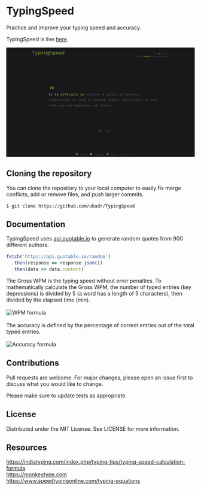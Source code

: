 # TypingSpeed

Practice and improve your typing speed and accuracy.

TypingSpeed is live [here](https://ubadr.github.io/TypingSpeed/).

![TypingSpeed](assets/img/website.png?raw=true)

## Cloning the repository

You can clone the repository to your local computer to easily fix merge conflicts, add or remove files, and push larger commits.

```
$ git clone https://github.com/ubadr/TypingSpeed
```

## Documentation

TypingSpeed uses [api.quotable.io](https://github.com/lukePeavey/quotable) to generate random quotes from 900 different authors.

```javascript
fetch('https://api.quotable.io/random')
  .then(response => response.json())
  .then(data => data.content)
```

The Gross WPM is the typing speed without error penalties. To mathematically calculate the Gross WPM, the number of typed entries (key depressions) is divided by 5 (a word has a length of 5 characters), then divided by the elapsed time (min).
<br/><br/>
![WPM formula](https://latex.codecogs.com/gif.latex?\dpi{150}&space;\bg_white&space;WPM&space;=&space;\frac{\frac{Entries}{5}}{Time&space;(min)})
<br/><br/>
The accuracy is defined by the percentage of correct entries out of the total typed entries.
<br/><br/>
![Accuracy formula](https://latex.codecogs.com/gif.latex?\dpi{150}&space;\bg_white&space;WPM&space;=&space;\frac{Correct\:&space;entries}{Total&space;\:&space;entries}\times&space;100)

## Contributions

Pull requests are welcome. For major changes, please open an issue first to discuss what you would like to change.

Please make sure to update tests as appropriate.
    
## License

Distributed under the MIT License. See LICENSE for more information.

## Resources
https://indiatyping.com/index.php/typing-tips/typing-speed-calculation-formula
<br/>
https://monkeytype.com
<br/>
https://www.speedtypingonline.com/typing-equations
